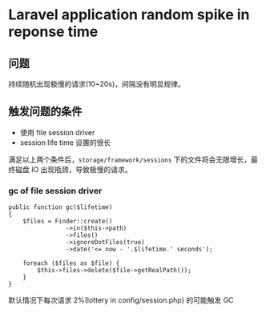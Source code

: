 # Laravel application random spike in reponse time

## 问题

持续随机出现极慢的请求(10~20s)，间隔没有明显规律。

## 触发问题的条件

- 使用 file session driver
- session life time 设置的很长

满足以上两个条件后，`storage/framework/sessions` 下的文件将会无限增长，最终磁盘 IO 出现瓶颈，导致极慢的请求。

### gc of file session driver

```
public function gc($lifetime)
{
    $files = Finder::create()
                ->in($this->path)
                ->files()
                ->ignoreDotFiles(true)
                ->date('<= now - '.$lifetime.' seconds');

    foreach ($files as $file) {
        $this->files->delete($file->getRealPath());
    }
}
```

默认情况下每次请求 2%(lottery in config/session.php) 的可能触发 GC